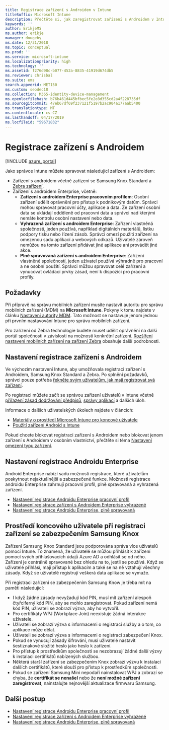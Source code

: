 ```yaml
---
title: Registrace zařízení s Androidem v Intune
titleSuffix: Microsoft Intune
description: Přečtěte si, jak zaregistrovat zařízení s Androidem v Intune.
keywords: ''
author: ErikjeMS
ms.author: erikje
manager: dougeby
ms.date: 12/31/2018
ms.topic: conceptual
ms.prod: ''
ms.service: microsoft-intune
ms.localizationpriority: high
ms.technology: ''
ms.assetid: f276d98c-b077-452a-8835-41919d674db5
ms.reviewer: chrisbal
ms.suite: ems
search.appverid: MET150
ms.custom: seodec18
ms.collection: M365-identity-device-management
ms.openlocfilehash: b76b461d445bfbec5fe2e8d355cd2a4f228735df
ms.sourcegitcommit: 47eb67df69f237121f5197b2ac904a177aab5400
ms.translationtype: MT
ms.contentlocale: cs-CZ
ms.lasthandoff: 04/17/2019
ms.locfileid: "59671832"
---
```

# <a name="enroll-android-devices"></a>Registrace zařízení s Androidem

[!INCLUDE [azure_portal](./includes/azure_portal.md)]

Jako správce Intune můžete spravovat následující zařízení s Androidem:
- Zařízení s androidem včetně zařízení se Samsung Knox Standard a [Zebra zařízení](android-zebra-mx-overview.md).
- Zařízení s androidem Enterprise, včetně:
    - **Zařízení s androidem Enterprise pracovním profilem**: Osobní zařízení udělit oprávnění pro přístup k podnikovým datům. Správci mohou spravovat pracovní účty, aplikace a data. Ze zařízení osobní data se ukládají odděleně od pracovní data a správci nad kterými nemáte kontrolu osobní nastavení nebo data. 
    - **Vyhrazená zařízení s androidem Enterprise**: Zařízení vlastněná společností, jeden používá, například digitálních materiálů, lístku podpory tisku nebo řízení zásob. Správci omezí použití zařízení na omezenou sadu aplikací a webových odkazů. Uživatelé zároveň nemůžou na tomto zařízení přidávat jiné aplikace ani provádět jiné akce.
    - **Plně spravovaná zařízení s androidem Enterprise**: Zařízení vlastněné společností, jeden uživatel používá výhradně pro pracovní a ne osobní použití. Správci můžou spravovat celé zařízení a vynucovat ovládací prvky zásad, není k dispozici pro pracovní profily. 

## <a name="prerequisites"></a>Požadavky

Při přípravě na správu mobilních zařízení musíte nastavit autoritu pro správu mobilních zařízení (MDM) na **Microsoft Intune**. Pokyny k tomu najdete v článku [Nastavení autority MDM](mdm-authority-set.md). Tato možnost se nastavuje jenom jednou při prvním nastavování Intune pro správu mobilních zařízení.

Pro zařízení od Zebra technologie budete muset udělit oprávnění na další portál společnosti v závislosti na možnosti konkrétní zařízení. [Rozšíření nastavení mobilních zařízení na zařízení Zebra](android-zebra-mx-overview.md) obsahuje další podrobnosti.

## <a name="set-up-android-enrollment"></a>Nastavení registrace zařízení s Androidem

Ve výchozím nastavení Intune, aby umožňovala registraci zařízení s Androidem, Samsung Knox Standard a Zebra. Po splnění požadavků, správci pouze potřeba [řekněte svým uživatelům, jak mají registrovat svá zařízení](/intune-user-help/enroll-your-device-in-intune-android).

Po registraci můžete začít se správou zařízení uživatelů v Intune včetně [přiřazení zásad dodržování předpisů](compliance-policy-create-android.md), [správy aplikací](app-management.md) a dalších úloh.

Informace o dalších uživatelských úkolech najdete v článcích:

- [Materiály o prostředí Microsoft Intune pro koncové uživatele](end-user-educate.md)
- [Použití zařízení Android s Intune](https://docs.microsoft.com/intune-user-help/using-your-android-device-with-intune)

Pokud chcete blokovat registraci zařízení s Androidem nebo blokovat jenom zařízení s Androidem v osobním vlastnictví, přečtěte si téma [Nastavení omezení typu zařízení](enrollment-restrictions-set.md).

## <a name="set-up-android-enterprise-enrollment"></a>Nastavení registrace Androidu Enterprise

Android Enterprise nabízí sadu možností registrace, které uživatelům poskytnout nejaktuálnější a zabezpečené funkce. Možnosti registrace androidu Enterprise zahrnují pracovní profil, plně spravovaná a vyhrazená zařízení.

- [Nastavení registrace Androidu Enterprise pracovní profil](android-work-profile-enroll.md)
- [Nastavení registrace zařízení s Androidem Enterprise vyhrazené](android-kiosk-enroll.md)
- [Nastavení registrace Androidu Enterprise, plně spravovaná](android-fully-managed-enroll.md)

## <a name="end-user-experience-when-enrolling-a-samsung-knox-device"></a>Prostředí koncového uživatele při registraci zařízení se zabezpečením Samsung Knox

Zařízení Samsung Knox Standard jsou podporována správa více uživatelů pomocí Intune. To znamená, že uživatelé se můžou přihlásit k zařízení pomocí svých přihlašovacích údajů Azure AD a odhlásit se od něho. Zařízení je centrálně spravované bez ohledu na to, jestli se používá. Když se uživatelé přihlásí, mají přístup k aplikacím a také se na ně vztahují všechny zásady. Když se uživatelé registrují veškerá data aplikace se vymaže.

Při registraci zařízení se zabezpečením Samsung Know je třeba mít na paměti následující:
-   I když žádné zásady nevyžadují kód PIN, musí mít zařízení alespoň čtyřciferný kód PIN, aby se mohlo zaregistrovat. Pokud zařízení nemá kód PIN, uživateli se zobrazí výzva, aby ho vytvořil.
-   Pro certifikáty WPJ (Workplace Join) neexistuje žádná interakce uživatele.
-   Uživateli se zobrazí výzva s informacemi o registraci služby a o tom, co aplikace může dělat.
-   Uživateli se zobrazí výzva s informacemi o registraci zabezpečení Knox.
-   Pokud se vynucují zásady šifrování, musí uživatelé nastavit šestiznakové složité heslo jako heslo k zařízení.
-   Pro přístup k prostředkům společnosti se nezobrazují žádné další výzvy k instalaci certifikátů nabízených službou.
- Některá starší zařízení se zabezpečením Knox zobrazí výzvu k instalaci dalších certifikátů, které slouží pro přístup k prostředkům společnosti.
- Pokud se zařízení Samsung Mini nepodaří nainstalovat WPJ a zobrazí se chyba, že **certifikát se nenašel** nebo že **není možné zařízení zaregistrovat**, nainstalujte nejnovější aktualizace firmwaru Samsung.

## <a name="next-steps"></a>Další postup

- [Nastavení registrace Androidu Enterprise pracovní profil](android-work-profile-enroll.md)
- [Nastavení registrace zařízení s Androidem Enterprise vyhrazené](android-kiosk-enroll.md)
- [Nastavení registrace Androidu Enterprise, plně spravovaná](android-fully-managed-enroll.md)
